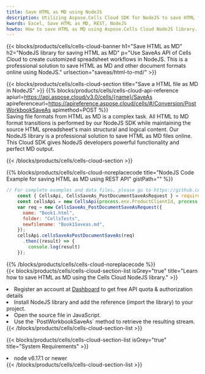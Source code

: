 ```yaml
---
title: Save HTML as MD using NodeJS 
description: Utilizing Aspose.Cells Cloud SDK for NodeJS to save HTML format file as MD format file. 
kwords: Excel, Save HTML as MD, REST, NodeJS
howto: How to save HTML as MD using Aspose.Cells Cloud NodeJS library.
---
```



{{< blocks/products/cells/cells-cloud-banner h1="Save HTML as MD" h2="NodeJS library for saving HTML as MD" p="Use SaveAs API of Cells Cloud to create customized spreadsheet workflows in NodeJS. This is a professional solution to save HTML as MD and other document formats online using NodeJS." urlsection="saveas/html-to-md/" >}}

{{< blocks/products/cells/cells-cloud-section  title="Save a HTML file as MD in NodeJS" >}}
{{% blocks/products/cells/cells-cloud-api-reference  apiurl=https://api.aspose.cloud/v3.0/cells/{name}/SaveAs  apireferenceurl=https://apireference.aspose.cloud/cells/#/Conversion/PostWorkbookSaveAs  apimethod=POST %}}
<br/>
Saving file formats from HTML as MD is a complex task. All HTML to MD format transitions is performed by our NodeJS SDK while maintaining the source HTML spreadsheet's main structural and logical content. Our NodeJS library is a professional solution to save HTML as MD files online. This Cloud SDK gives NodeJS developers powerful functionality and perfect MD output.

{{< /blocks/products/cells/cells-cloud-section >}}

{{% blocks/products/cells/cells-cloud-noreplacecode title="NodeJS Code Example for saving HTML as MD using REST API" gistPath="" %}}
  
```js
// For complete examples and data files, please go to https://github.com/aspose-cells-cloud/aspose-cells-cloud-node/
    const { CellsApi, CellsSaveAs_PostDocumentSaveAsRequest } = require("asposecellscloud");
    const cellsApi = new CellsApi(process.env.ProductClientId, process.env.ProductClientSecret);
    var req = new CellsSaveAs_PostDocumentSaveAsRequest({
      name: "Book1.html",
      folder: "CellsTests",
      newfilename: "Book1Saveas.md",
    });
    cellsApi.cellsSaveAsPostDocumentSaveAs(req)
      .then((result) => {
        console.log(result)
    });
```
  
{{% /blocks/products/cells/cells-cloud-noreplacecode  %}}
<br/>
{{< blocks/products/cells/cells-cloud-section-list isGrey="true"  title="Learn how to save HTML as MD using the Cells Cloud NodeJS library." >}}
<li>Register an account at <a href="https://dashboard.aspose.cloud/">Dashboard</a> to get free API quota & authorization details</li>
<li>Install NodeJS library and add the reference (import the library) to your project.</li>
<li>Open the source file in JavaScript.</li>
<li>Use the `PostWorkbookSaveAs` method to retrieve the resulting stream.</li>
{{< /blocks/products/cells/cells-cloud-section-list >}}

{{< blocks/products/cells/cells-cloud-section-list isGrey="true"  title="System Requirements" >}}
<li>node v6.17.1 or newer</li>
{{< /blocks/products/cells/cells-cloud-section-list >}}
